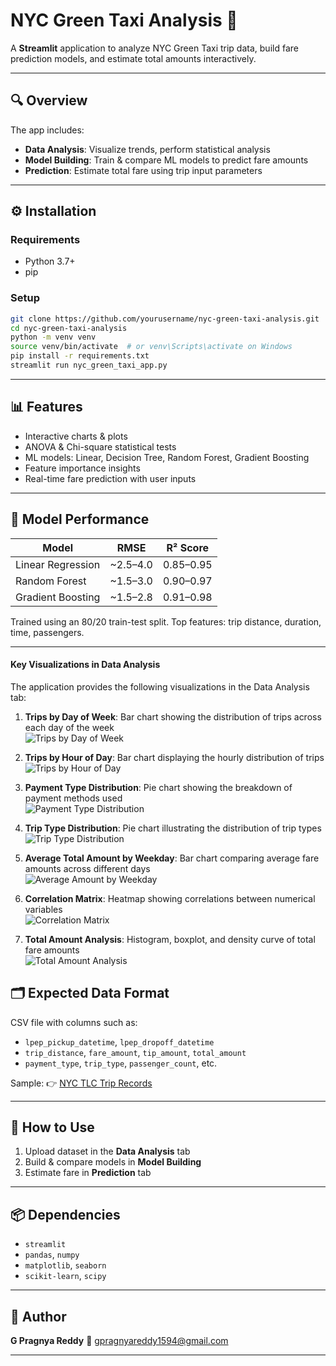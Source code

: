 
# NYC Green Taxi Analysis 🚖

A **Streamlit** application to analyze NYC Green Taxi trip data, build fare prediction models, and estimate total amounts interactively.

---

## 🔍 Overview

The app includes:

- **Data Analysis**: Visualize trends, perform statistical analysis  
- **Model Building**: Train & compare ML models to predict fare amounts  
- **Prediction**: Estimate total fare using trip input parameters

---



## ⚙️ Installation

### Requirements
- Python 3.7+
- pip

### Setup
```bash
git clone https://github.com/yourusername/nyc-green-taxi-analysis.git
cd nyc-green-taxi-analysis
python -m venv venv
source venv/bin/activate  # or venv\Scripts\activate on Windows
pip install -r requirements.txt
streamlit run nyc_green_taxi_app.py
````

---

## 📊 Features

* Interactive charts & plots
* ANOVA & Chi-square statistical tests
* ML models: Linear, Decision Tree, Random Forest, Gradient Boosting
* Feature importance insights
* Real-time fare prediction with user inputs

---

## 🧠 Model Performance

| Model             | RMSE      | R² Score  |
| ----------------- | --------- | --------- |
| Linear Regression | \~2.5–4.0 | 0.85–0.95 |
| Random Forest     | \~1.5–3.0 | 0.90–0.97 |
| Gradient Boosting | \~1.5–2.8 | 0.91–0.98 |

Trained using an 80/20 train-test split.
Top features: trip distance, duration, time, passengers.

---

#### Key Visualizations in Data Analysis

The application provides the following visualizations in the Data Analysis tab:

1. **Trips by Day of Week**: Bar chart showing the distribution of trips across each day of the week  
   ![Trips by Day of Week](/images/Tip_Percentage_Distribution_by_Weekday.png)

2. **Trips by Hour of Day**: Bar chart displaying the hourly distribution of trips  
   ![Trips by Hour of Day](/images/Average_Fare_by_Hour_of_Day.png)

3. **Payment Type Distribution**: Pie chart showing the breakdown of payment methods used  
   ![Payment Type Distribution](/images/payment_type_distribution.png)

4. **Trip Type Distribution**: Pie chart illustrating the distribution of trip types  
   ![Trip Type Distribution](/images/trip_type_distribution.png)

5. **Average Total Amount by Weekday**: Bar chart comparing average fare amounts across different days  
   ![Average Amount by Weekday](/images/Average_Fare_by_Day_of_Week.png)

6. **Correlation Matrix**: Heatmap showing correlations between numerical variables  
   ![Correlation Matrix](/images/correlation_matrix.png) <!-- Replace with actual file if needed -->

7. **Total Amount Analysis**: Histogram, boxplot, and density curve of total fare amounts  
   ![Total Amount Analysis](/images/total_amount_analysis.png) <!-- Replace with actual file if needed -->



## 🗂️ Expected Data Format

CSV file with columns such as:

* `lpep_pickup_datetime`, `lpep_dropoff_datetime`
* `trip_distance`, `fare_amount`, `tip_amount`, `total_amount`
* `payment_type`, `trip_type`, `passenger_count`, etc.

Sample:
👉 [NYC TLC Trip Records](https://www1.nyc.gov/site/tlc/about/tlc-trip-record-data.page)

---

## 🚀 How to Use

1. Upload dataset in the **Data Analysis** tab
2. Build & compare models in **Model Building**
3. Estimate fare in **Prediction** tab

---

## 📦 Dependencies

* `streamlit`
* `pandas`, `numpy`
* `matplotlib`, `seaborn`
* `scikit-learn`, `scipy`

---

## 👤 Author

**G Pragnya Reddy**
📧 [gpragnyareddy1594@gmail.com](mailto:gpragnyareddy1594@gmail.com)

---

```
